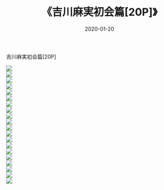 ﻿---
layout: post
title:  《吉川麻実初会篇[20P]》
date:   2020-01-20
img: http://imgx.orgx.ga/漏D/2020/吉川麻実初会篇[20P]/000.jpg
categories: [美女, 清纯, 唯美]
---

吉川麻実初会篇[20P]

  ![](http://imgx.orgx.ga/漏D/2020/吉川麻実初会篇[20P]/001.jpg) <br> ![](http://imgx.orgx.ga/漏D/2020/吉川麻実初会篇[20P]/002.jpg) <br> ![](http://imgx.orgx.ga/漏D/2020/吉川麻実初会篇[20P]/003.jpg) <br> ![](http://imgx.orgx.ga/漏D/2020/吉川麻実初会篇[20P]/004.jpg) <br> ![](http://imgx.orgx.ga/漏D/2020/吉川麻実初会篇[20P]/005.jpg) <br> ![](http://imgx.orgx.ga/漏D/2020/吉川麻実初会篇[20P]/006.jpg) <br> ![](http://imgx.orgx.ga/漏D/2020/吉川麻実初会篇[20P]/007.jpg) <br> ![](http://imgx.orgx.ga/漏D/2020/吉川麻実初会篇[20P]/008.jpg) <br> ![](http://imgx.orgx.ga/漏D/2020/吉川麻実初会篇[20P]/009.jpg) <br> ![](http://imgx.orgx.ga/漏D/2020/吉川麻実初会篇[20P]/010.jpg) <br> ![](http://imgx.orgx.ga/漏D/2020/吉川麻実初会篇[20P]/011.jpg) <br> ![](http://imgx.orgx.ga/漏D/2020/吉川麻実初会篇[20P]/012.jpg) <br> ![](http://imgx.orgx.ga/漏D/2020/吉川麻実初会篇[20P]/013.jpg) <br> ![](http://imgx.orgx.ga/漏D/2020/吉川麻実初会篇[20P]/014.jpg) <br> ![](http://imgx.orgx.ga/漏D/2020/吉川麻実初会篇[20P]/015.jpg) <br> ![](http://imgx.orgx.ga/漏D/2020/吉川麻実初会篇[20P]/016.jpg) <br> ![](http://imgx.orgx.ga/漏D/2020/吉川麻実初会篇[20P]/017.jpg) <br> ![](http://imgx.orgx.ga/漏D/2020/吉川麻実初会篇[20P]/018.jpg) <br> ![](http://imgx.orgx.ga/漏D/2020/吉川麻実初会篇[20P]/019.jpg) <br> ![](http://imgx.orgx.ga/漏D/2020/吉川麻実初会篇[20P]/020.jpg) <br>